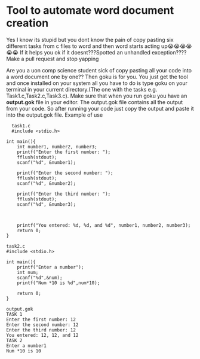 # Tool to automate word document creation
Yes I know its stupid but you dont know the pain of copy pasting six different tasks from c files to word and then word starts acting up😭😭😭😭😭😭
If it helps you ok if it doesnt???Spotted an unhandled exception???? Make a pull request and stop yapping

Are you a uon comp science student sick of copy pasting all your code into a word document one by one?? Then goku is for you. You just get the tool and once installed on your system
all you have to do is type goku on your terminal in your current directory.(The one with the tasks e.g. Task1.c,Task2.c,Task3.c). Make sure that when you run goku you have an **output.gok** file in your editor. The output.gok file contains  all the output from your code. So after running your code just copy the output and paste it into the output.gok file.
Example of use 
```
  task1.c
  #include <stdio.h>

int main(){
    int number1, number2, number3;
    printf("Enter the first number: ");
    fflush(stdout);
    scanf("%d", &number1);

    printf("Enter the second number: ");
    fflush(stdout);
    scanf("%d", &number2);

    printf("Enter the third number: ");
    fflush(stdout);
    scanf("%d", &number3);
 


    printf("You entered: %d, %d, and %d", number1, number2, number3);
    return 0;
} 
```
```
task2.c
#include <stdio.h>

int main(){
    printf("Enter a number");
    int num;
    scanf("%d",&num);
    printf("Num *10 is %d",num*10);
    
    return 0;
}
```

```
output.gok
TASK 1
Enter the first number: 12
Enter the second number: 12
Enter the third number: 12
You entered: 12, 12, and 12
TASK 2
Enter a number1
Num *10 is 10
``` 


